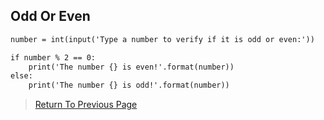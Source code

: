 ## Odd Or Even
```markdown
number = int(input('Type a number to verify if it is odd or even:'))

if number % 2 == 0:
    print('The number {} is even!'.format(number))
else:
    print('The number {} is odd!'.format(number))
```

>  <a href="https://theresiap.github.io/Personal-Project/OddOrEven/">Return To Previous Page</a>
